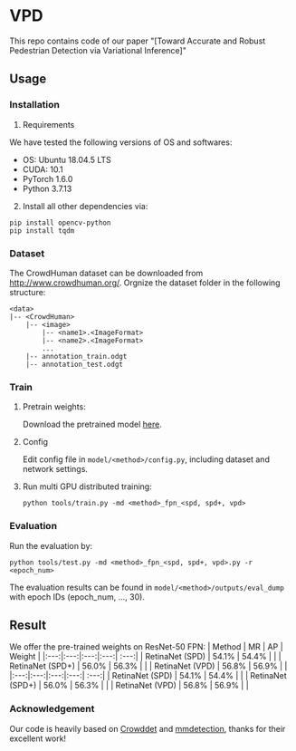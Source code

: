 # VPD
This repo contains code of our paper "[Toward Accurate and Robust Pedestrian Detection via Variational Inference]"
## Usage
### Installation
1. Requirements

We have tested the following versions of OS and softwares:

- OS: Ubuntu 18.04.5 LTS
- CUDA: 10.1
- PyTorch 1.6.0
- Python 3.7.13

2. Install all other dependencies via:
```shell
pip install opencv-python
pip install tqdm
```

### Dataset
The CrowdHuman dataset can be downloaded from http://www.crowdhuman.org/. Orgnize the dataset folder in the following structure:
```shell
<data>
|-- <CrowdHuman>
    |-- <image>
        |-- <name1>.<ImageFormat>
        |-- <name2>.<ImageFormat>
        ...
    |-- annotation_train.odgt
    |-- annotation_test.odgt
```

### Train
1. Pretrain weights:

    Download the pretrained model [here](https://github.com/Purkialo/CrowdDet).

2. Config

    Edit config file in `model/<method>/config.py`, including dataset and network settings.

3. Run multi GPU distributed training:
    ```shell
    python tools/train.py -md <method>_fpn_<spd, spd+, vpd>
    ```

### Evaluation
Run the evaluation by:
```shell
python tools/test.py -md <method>_fpn_<spd, spd+, vpd>.py -r <epoch_num>
```
The evaluation results can be found in `model/<method>/outputs/eval_dump` with epoch IDs (epoch_num, ..., 30).

## Result
We offer the pre-trained weights on ResNet-50 FPN:
| Method | MR | AP | Weight |
|:---:|:---:|:---:|:---:| :---:|
| RetinaNet (SPD) | 54.1% | 54.4% |  |
| RetinaNet (SPD+) | 56.0% | 56.3% |  |
| RetinaNet (VPD) | 56.8% | 56.9% |  |
|:---:|:---:|:---:|:---:| :---:|
| RetinaNet (SPD) | 54.1% | 54.4% |  |
| RetinaNet (SPD+) | 56.0% | 56.3% |  |
| RetinaNet (VPD) | 56.8% | 56.9% |  |

### Acknowledgement
Our code is heavily based on [Crowddet](https://github.com/Purkialo/CrowdDet) and [mmdetection](https://github.com/open-mmlab/mmdetection), thanks for their excellent work!
